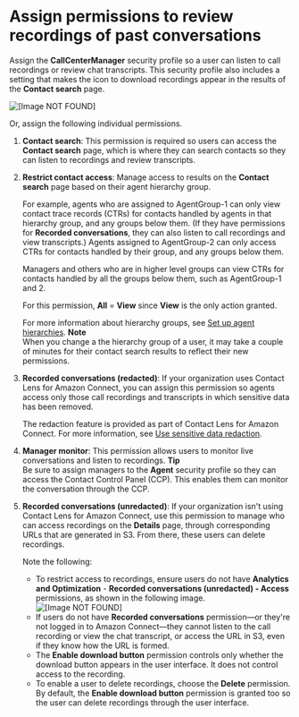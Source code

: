 # Assign permissions to review recordings of past conversations<a name="assign-permssions-to-review-recordings"></a>

Assign the **CallCenterManager** security profile so a user can listen to call recordings or review chat transcripts\. This security profile also includes a setting that makes the icon to download recordings appear in the results of the **Contact search** page\. 

![\[Image NOT FOUND\]](http://docs.aws.amazon.com/connect/latest/adminguide/images/recording-permissions-listen-download-delete.png)

Or, assign the following individual permissions\.

1. **Contact search**: This permission is required so users can access the **Contact search** page, which is where they can search contacts so they can listen to recordings and review transcripts\. 

1. **Restrict contact access**: Manage access to results on the **Contact search** page based on their agent hierarchy group\. 

   For example, agents who are assigned to AgentGroup\-1 can only view contact trace records \(CTRs\) for contacts handled by agents in that hierarchy group, and any groups below them\. \(If they have permissions for **Recorded conversations**, they can also listen to call recordings and view transcripts\.\) Agents assigned to AgentGroup\-2 can only access CTRs for contacts handled by their group, and any groups below them\. 

   Managers and others who are in higher level groups can view CTRs for contacts handled by all the groups below them, such as AgentGroup\-1 and 2\.

   For this permission, **All** = **View** since **View** is the only action granted\.

   For more information about hierarchy groups, see [Set up agent hierarchies](agent-hierarchy.md)\.
**Note**  
When you change a the hierarchy group of a user, it may take a couple of minutes for their contact search results to reflect their new permissions\.

1. **Recorded conversations \(redacted\)**: If your organization uses Contact Lens for Amazon Connect, you can assign this permission so agents access only those call recordings and transcripts in which sensitive data has been removed\.

   The redaction feature is provided as part of Contact Lens for Amazon Connect\. For more information, see [Use sensitive data redaction](sensitive-data-redaction.md)\.

1. **Manager monitor**: This permission allows users to monitor live conversations and listen to recordings\.
**Tip**  
Be sure to assign managers to the **Agent** security profile so they can access the Contact Control Panel \(CCP\)\. This enables them can monitor the conversation through the CCP\.

1. **Recorded conversations \(unredacted\)**: If your organization isn't using Contact Lens for Amazon Connect, use this permission to manage who can access recordings on the **Details** page, through corresponding URLs that are generated in S3\. From there, these users can delete recordings\. 

   Note the following:
   + To restrict access to recordings, ensure users do not have **Analytics and Optimization** \- **Recorded conversations \(unredacted\) \- Access** permissions, as shown in the following image\.   
![\[Image NOT FOUND\]](http://docs.aws.amazon.com/connect/latest/adminguide/images/recording-permissions-access.png)
   + If users do not have **Recorded conversations** permission—or they're not logged in to Amazon Connect—they cannot listen to the call recording or view the chat transcript, or access the URL in S3, even if they know how the URL is formed\.
   + The **Enable download button** permission controls only whether the download button appears in the user interface\. It does not control access to the recording\. 
   + To enable a user to delete recordings, choose the **Delete** permission\. By default, the **Enable download button** permission is granted too so the user can delete recordings through the user interface\. 